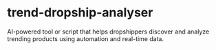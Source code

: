 # trend-dropship-analyser
AI-powered tool or script that helps dropshippers discover and analyze trending products using automation and real-time data.
